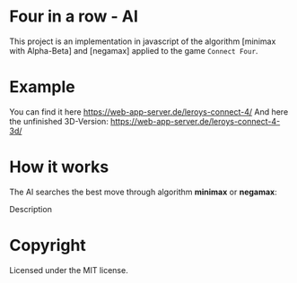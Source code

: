 # Four in a row - AI
This project is an implementation in javascript of the algorithm [minimax with Alpha-Beta] and [negamax] applied to the game `Connect Four`.

# Example
You can find it here https://web-app-server.de/leroys-connect-4/
And here the unfinished 3D-Version: https://web-app-server.de/leroys-connect-4-3d/
# How it works

The AI searches the best move through algorithm **minimax** or **negamax**:

Description

# Copyright
Licensed under the MIT license.

